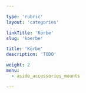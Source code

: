 ```yaml
---

type: 'rubric'
layout: 'categories'

linkTitle: 'Körbe'
slug: 'koerbe'

title: 'Körbe'
description: 'TODO'

weight: 2
menu:
  - aside_accessories_mounts 

---
```

